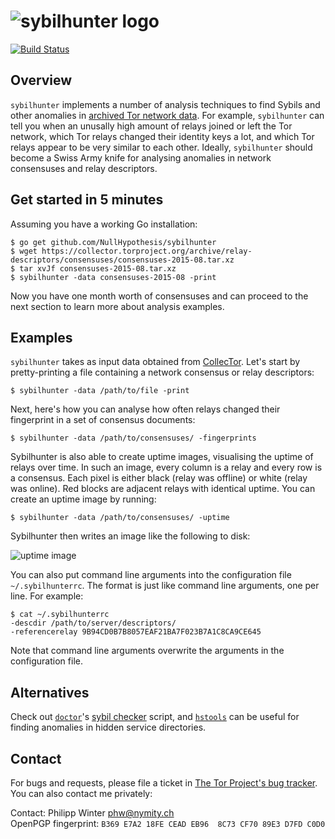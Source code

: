 ![sybilhunter logo](https://nullhypothesis.github.com/sybilhunter_logo.png)
===========================================================================

[![Build Status](https://travis-ci.org/NullHypothesis/sybilhunter.svg?branch=master)](https://travis-ci.org/NullHypothesis/sybilhunter)

Overview
--------
`sybilhunter` implements a number of analysis techniques to find Sybils and
other anomalies in [archived Tor network
data](https://collector.torproject.org).  For example, `sybilhunter` can tell
you when an unusally high amount of relays joined or left the Tor network,
which Tor relays changed their identity keys a lot, and which Tor relays appear
to be very similar to each other.  Ideally, `sybilhunter` should become a Swiss
Army knife for analysing anomalies in network consensuses and relay
descriptors.

Get started in 5 minutes
------------------------
Assuming you have a working Go installation:

    $ go get github.com/NullHypothesis/sybilhunter
    $ wget https://collector.torproject.org/archive/relay-descriptors/consensuses/consensuses-2015-08.tar.xz
    $ tar xvJf consensuses-2015-08.tar.xz
    $ sybilhunter -data consensuses-2015-08 -print

Now you have one month worth of consensuses and can proceed to the next section
to learn more about analysis examples.

Examples
--------
`sybilhunter` takes as input data obtained from
[CollecTor](https://collector.torproject.org).  Let's start by pretty-printing
a file containing a network consensus or relay descriptors:

    $ sybilhunter -data /path/to/file -print

Next, here's how you can analyse how often relays changed their fingerprint in
a set of consensus documents:

    $ sybilhunter -data /path/to/consensuses/ -fingerprints

Sybilhunter is also able to create uptime images, visualising the uptime of
relays over time.  In such an image, every column is a relay and every row is a
consensus.  Each pixel is either black (relay was offline) or white (relay was
online).  Red blocks are adjacent relays with identical uptime.  You can create
an uptime image by running:

    $ sybilhunter -data /path/to/consensuses/ -uptime

Sybilhunter then writes an image like the following to disk:

![uptime image](https://nullhypothesis.github.com/uptimes-thumb.jpg)

You can also put command line arguments into the configuration file
`~/.sybilhunterrc`.  The format is just like command line arguments, one per
line.  For example:

    $ cat ~/.sybilhunterrc
    -descdir /path/to/server/descriptors/
    -referencerelay 9B94CD0B7B8057EAF21BA7F023B7A1C8CA9CE645

Note that command line arguments overwrite the arguments in the configuration
file.

Alternatives
------------

Check out [`doctor`](https://gitweb.torproject.org/doctor.git/)'s [sybil
checker](https://gitweb.torproject.org/doctor.git/tree/sybil_checker.py)
script, and [`hstools`](https://github.com/FiloSottile/hstools) can be useful
for finding anomalies in hidden service directories.

Contact
-------
For bugs and requests, please file a ticket in [The Tor Project's bug
tracker](https://bugs.torproject.org).  You can also contact me privately:

Contact: Philipp Winter <phw@nymity.ch>  
OpenPGP fingerprint: `B369 E7A2 18FE CEAD EB96  8C73 CF70 89E3 D7FD C0D0`
